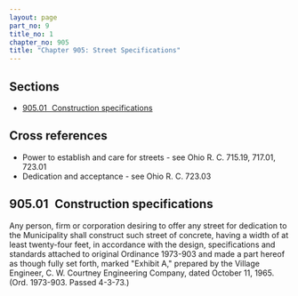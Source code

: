 ```yaml
---
layout: page
part_no: 9
title_no: 1
chapter_no: 905
title: "Chapter 905: Street Specifications"
---
```


## Sections

* [905.01   Construction specifications](#90501-construction-specifications)

## Cross references

* Power to establish and care for streets - see Ohio R. C. 715.19, 717.01,
723.01
* Dedication and acceptance - see Ohio R. C. 723.03

## 905.01   Construction specifications

Any person, firm or corporation desiring to offer any street for dedication to
the Municipality shall construct such street of concrete, having a width of at
least twenty-four feet, in accordance with the design, specifications and
standards attached to original Ordinance 1973-903 and made a part hereof as
though fully set forth, marked "Exhibit A," prepared by the Village Engineer, C.
W. Courtney Engineering Company, dated October 11, 1965.  
(Ord. 1973-903. Passed 4-3-73.)
